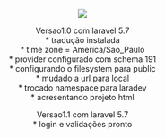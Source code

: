 <p align="center"><img src="https://laravel.com/assets/img/components/logo-laravel.svg"></p>

<p align="center">
<a>Versao1.0 com laravel 5.7</a><br>
* tradução instalada <br>
* time zone = America/Sao_Paulo <br>
* provider configurado com schema 191 <br>
* configurando o filesystem para public <br>
* mudado a url para local <br>
* trocado namespace para laradev <br>
* acresentando projeto html
</p>
<p align="center">
<a>Versao1.1 com laravel 5.7</a><br>
* login e validações pronto<br>
</p>
